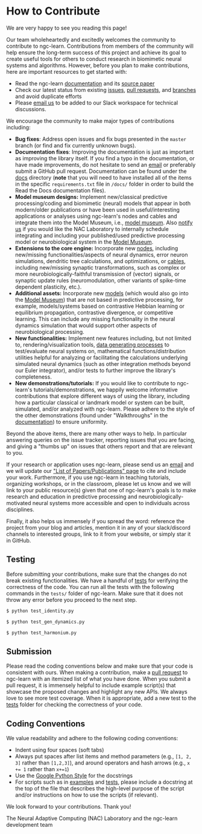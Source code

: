 How to Contribute
=================

We are very happy to see you reading this page!

Our team wholeheartedly and excitedly welcomes the community to contribute to ngc-learn. Contributions from members of the community will help ensure the long-term success of this project and achieve its goal to create useful tools for others to conduct research in biomimetic neural systems and algorithms. However, before you plan to make contributions, here are important resources to get started with:

- Read the ngc-learn [documentation](https://ngc-learn.readthedocs.io/en/latest/#) and its [source paper](https://www.nature.com/articles/s41467-022-29632-7#:~:text=Neural%20generative%20models%20can%20be,predictive%20processing%20in%20the%20brain.)
- Check our latest status from existing [issues](https://github.com/ago109/ngc-learn/issues), [pull requests](https://github.com/ago109/ngc-learn/pulls), and [branches](https://github.com/ago109/ngc-learn/branches) and avoid duplicate efforts
- Please [email us](mailto:ago@cs.rit.edu) to be added to our Slack workspace for technical discussions.
<!--Join our [NGC-LEARN Slack](https://ngc-learn.slack.com) workspace for technical discussions.--> 

We encourage the community to make major types of contributions including:

- **Bug fixes**: Address open issues and fix bugs presented in the `master` branch (or find and fix currently unknown bugs).
- **Documentation fixes**: Improving the documentation is just as important as improving the library itself. If you find a typo in the documentation, or have made improvements, do not hesitate to send an [email](mailto:ago@cs.rit.edu) or preferably submit a GitHub pull request. Documentation can be found under the [docs](https://github.com/ago109/ngc-learn/tree/master/docs) directory (**note** that you will need to have installed all of the items in the specific `requirements.txt` file in `/docs/` folder in order to build the Read the Docs documentation files).
- **Model museum designs:** Implement new/classical predictive processing/coding and biomimetic (neural) models that appear in both modern/older publications or have been used in useful/interesting applications or analyses using ngc-learn's nodes and cables and integrate them into the Model Museum, i.e., [model museum](https://github.com/ago109/ngc-learn/tree/master/ngclearn/museum). Also [notify us](mailto:ago@cs.rit.edu) if you would like the NAC Laboratory to internally schedule integrating and including your published/used predictive processing model or neurobiological system in the [Model Museum](https://ngc-learn.readthedocs.io/en/latest/museum/model_museum.html).
- **Extensions to the core engine:** Incorporate new [nodes](https://github.com/ago109/ngc-learn/tree/master/ngclearn/engine/nodes), including new/missing functionalities/aspects of neural dynamics, error neuron simulations, dendritic tree calculations, and optimizations, or [cables](https://github.com/ago109/ngc-learn/tree/master/ngclearn/engine/nodes/synapses), including new/missing synaptic transformations, such as complex or more neurobiologically-faithful transmission of (vector) signals, or synaptic update rules (neuromodulation, other variants of spike-time dependent plasticity, etc.).
- **Additional assets:** Incorporate new [models](https://github.com/ago109/ngc-learn/tree/master/ngclearn/museum) (which would also go into the [Model Museum](https://ngc-learn.readthedocs.io/en/latest/museum/model_museum.html)) that are not based in predictive processing, for example, models/systems based on contrastive Hebbian learning or equilibrium propagation, contrastive divergence, or competitive learning. This can include any missing functionality in the neural dynamics simulation that would support other aspects of neurobiological processing.
- **New functionalities:** Implement new features including, but not limited to, rendering/visualization tools, [data generating processes](https://github.com/ago109/ngc-learn/tree/master/ngclearn/generator) to test/evaluate neural systems on, mathematical functions/distribution utilities helpful for analyzing or facilitating the calculations underlying simulated neural dynamics (such as other integration methods beyond our Euler integrator), and/or tests to further improve the library's completeness.
- **New demonstrations/tutorials:** If you would like to contribute to ngc-learn's tutorials/demonstrations, we happily welcome informative contributions that explore different ways of using the library, including how a particular classical or landmark model or system can be built, simulated, and/or analyzed with ngc-learn. Please adhere to the style of the other demonstrations (found under "Walkthroughs" in the [documentation](https://ngc-learn.readthedocs.io/en/latest/#)) to ensure uniformity.

Beyond the above items, there are many other ways to help. In particular answering queries on the issue tracker, <!--and reviewing other developers' pull requests are very valuable contributions that decrease the burden on the project maintainers.-->
reporting issues that you are facing, and giving a "thumbs up" on issues that others report and that are relevant to you.

If your research or application uses ngc-learn, please send us an [email](mailto:ago@cs.rit.edu) and we will update our ["List of Papers/Publications" page](https://ngc-learn.readthedocs.io/en/latest/ngclearn_papers.html) to cite and include your work.
Furthermore, if you use ngc-learn in teaching tutorials, organizing workshops, or in the classroom, please let us know and we will link to your public resource(s) given that one of ngc-learn's goals is to make research and education in predictive processing and neurobiologically-motivated neural systems more accessible and open to individuals across disciplines.

Finally, it also helps us immensely if you spread the word: reference the project from your blog and articles, mention it in any of your slack/discord channels to interested groups, link to it from your website, or simply star it in GitHub.

Testing
-------
Before submitting your contributions, make sure that the changes do not break existing functionalities.
We have a handful of [tests](https://github.com/ago109/ngc-learn/tree/master/tests) for verifying the correctness of the code.
You can run all the tests with the following commands in the `tests/` folder of ngc-learn. Make sure that it does not throw any error before you proceed to the next step.
```sh
$ python test_identity.py
```

```sh
$ python test_gen_dynamics.py
```

```sh
$ python test_harmonium.py
```

Submission
----------
Please read the coding conventions below and make sure that your code is consistent with ours. When making a contribution, make a [pull request](https://docs.github.com/en/free-pro-team@latest/github/collaborating-with-issues-and-pull-requests/proposing-changes-to-your-work-with-pull-requests)
to ngc-learn with an itemized list of what you have done. When you submit a pull request, it is immensely helpful to include example script(s) that showcase the proposed changes and highlight any new APIs.
We always love to see more test coverage. When it is appropriate, add a new test to the [tests](https://github.com/ago109/ngc-learn/tree/master/tests) folder for checking the correctness of your code.

Coding Conventions
------------------
We value readability and adhere to the following coding conventions:
- Indent using four spaces (soft tabs)
- Always put spaces after list items and method parameters (e.g., `[1, 2, 3]` rather than `[1,2,3]`), and around operators and hash arrows (e.g., `x += 1` rather than `x+=1`)
- Use the [Google Python Style](https://google.github.io/styleguide/pyguide.html#38-comments-and-docstrings) for the docstrings
- For scripts such as in [examples](https://github.com/ago109/ngc-learn/tree/master/examples) and [tests](https://github.com/ago109/ngc-learn/tree/master/tests), please include a docstring at the top of the file that describes the high-level purpose of the script and/or instructions on how to use the scripts (if relevant).

We look forward to your contributions. Thank you!

The Neural Adaptive Computing (NAC) Laboratory and the ngc-learn development team

